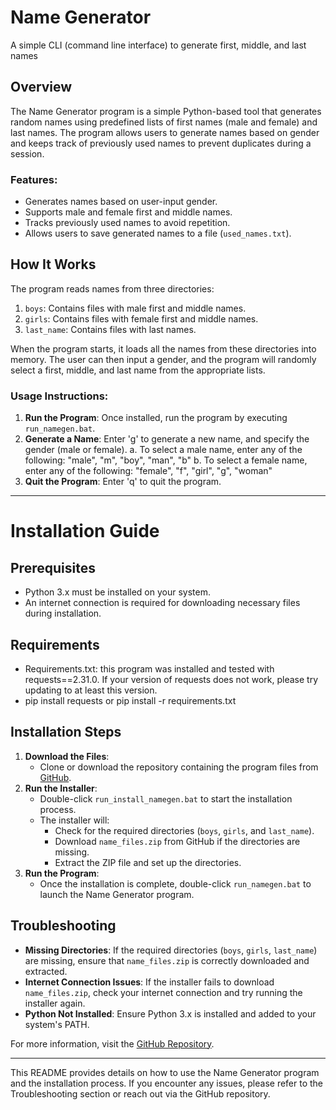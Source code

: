 # Name Generator
A simple CLI (command line interface) to generate first, middle, and last names
## Overview
The Name Generator program is a simple Python-based tool that generates random names using predefined lists of first names (male and female) and last names. The program allows users to generate names based on gender and keeps track of previously used names to prevent duplicates during a session.

### Features:
- Generates names based on user-input gender.
- Supports male and female first and middle names.
- Tracks previously used names to avoid repetition.
- Allows users to save generated names to a file (`used_names.txt`).

## How It Works
The program reads names from three directories:
1. `boys`: Contains files with male first and middle names.
2. `girls`: Contains files with female first and middle names.
3. `last_name`: Contains files with last names.

When the program starts, it loads all the names from these directories into memory. The user can then input a gender, and the program will randomly select a first, middle, and last name from the appropriate lists.

### Usage Instructions:
1. **Run the Program**: Once installed, run the program by executing `run_namegen.bat`.
2. **Generate a Name**: Enter 'g' to generate a new name, and specify the gender (male or female).
   a. To select a male name, enter any of the following: "male", "m", "boy", "man", "b"
   b. To select a female name, enter any of the following: "female", "f", "girl", "g", "woman"
4. **Quit the Program**: Enter 'q' to quit the program.

---

# Installation Guide

## Prerequisites
- Python 3.x must be installed on your system.
- An internet connection is required for downloading necessary files during installation.

## Requirements
- Requirements.txt: this program was installed and tested with requests==2.31.0. If your version of requests does not work, please try updating to at least this version. 
- pip install requests or pip install -r requirements.txt

## Installation Steps
1. **Download the Files**:
   - Clone or download the repository containing the program files from [GitHub](https://github.com/Kittensx/Name-Generator).
2. **Run the Installer**:
   - Double-click `run_install_namegen.bat` to start the installation process.
   - The installer will:
     - Check for the required directories (`boys`, `girls`, and `last_name`).
     - Download `name_files.zip` from GitHub if the directories are missing.
     - Extract the ZIP file and set up the directories.
3. **Run the Program**:
   - Once the installation is complete, double-click `run_namegen.bat` to launch the Name Generator program.

## Troubleshooting
- **Missing Directories**: If the required directories (`boys`, `girls`, `last_name`) are missing, ensure that `name_files.zip` is correctly downloaded and extracted.
- **Internet Connection Issues**: If the installer fails to download `name_files.zip`, check your internet connection and try running the installer again.
- **Python Not Installed**: Ensure Python 3.x is installed and added to your system's PATH.

For more information, visit the [GitHub Repository](https://github.com/Kittensx/Name-Generator).

---

This README provides details on how to use the Name Generator program and the installation process. If you encounter any issues, please refer to the Troubleshooting section or reach out via the GitHub repository.

